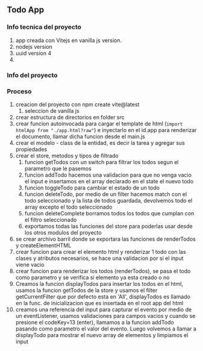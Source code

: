 ## Todo App

### Info tecnica del proyecto

1. app creada con Vitejs en vanilla js version.
2. nodejs version
3. uuid version 4
4.

### Info del proyecto

### Proceso

1. creacion del proyecto con npm create vite@latest
   1. seleccion de vanilla js
2. crear estructura de directorios en folder src
3. crear funcion autoinvocada para cargar el template de html (`import htmlApp from "./app.html?raw"`) e inyectarlo en el id.app para renderizar el documento, llamar dicha funcion desde el main.js
4. crear el modelo - class de la entidad, es decir la tarea y agregar sus propiedades
5. crear el store, metodos y tipos de filtrado
   1. funcion getTodos con un switch para filtrar los todos segun el parametro que le pasemos
   2. funcion addTodo hacemos una validacion para que no venga vacio el input e insertamos en el array declarado en el state el nuevo todo
   3. funcion toggleTodo para cambiar el estado de un todo
   4. funcion deleteTodo, por medio de un filter hacemos match con el todo seleccionado y la lista de todos guardada, devolvemos todo el array excepto el todo seleccionado
   5. funcion deleteComplete borramos todos los todos que cumplan con el filtro seleccionado
   6. exportamos todas las funciones del store para poderlas usar desde los otros modulos del proyecto
6. se crear archivo barril donde se exportara las funciones de renderTodos y createElementHTML
7. crear funcion para crear el elemento html y renderizar 1 todo con las clases y atributos necesarios, se hace una validacion por si el input viene vacio
8. crear funcion para renderizar los todos (renderTodos), se pasa el todo como parametro y se verifica si elemento ya esta creado o no
9. Creamos la funcion displayTodos para insertar los todos en el html, usamos la funcion getTodos de la store y usamos el filter getCurrentFilter que por defecto esta en 'All', displayTodos es llamado en la func. de inicializacion que es insertada en el root app del html
10. creamos una referencia del input para capturar el evento por medio de un eventListener, usamos validaciones para campos vacios y cuando se presione el codeKey=13 (enter), llamamos a la funcion addTodo pasando como parametro el valor del evento. Luego volvemos a llamar a displayTodo para mostrar el nuevo array de elementos y limpiamos el input
